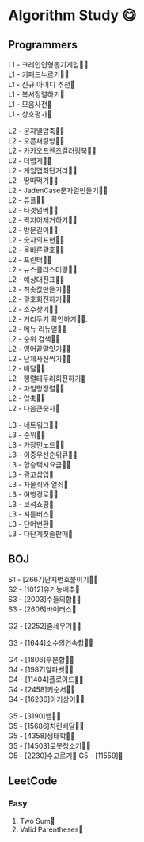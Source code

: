# Algorithm Study 😋
## Programmers
L1 - 크레인인형뽑기게임🧚🐌  
L1 - 키패드누르기🧚🐌   
L1 - 신규 아이디 추천🧚   
L1 - 복서정렬하기🐌      
L1 - 모음사전🐌   
L1 - 상호평가🐌

L2 - 문자열압축🧚🐌  
L2 - 오픈채팅방🧚🐌   
L2 - 카카오프렌즈컬러링북🧚🐌   
L2 - 더맵게🧚🐌   
L2 - 게임맵최단거리🧚🐌   
L2 - 땅따먹기🧚🐌   
L2 - JadenCase문자열만들기🧚🐌   
L2 - 튜플🧚🐌    
L2 - 타겟넘버🧚🐌   
L2 - 짝지어제거하기🧚🐌   
L2 - 방문길이🧚🐌   
L2 - 숫자의표현🧚🐌   
L2 - 올바른괄호🧚🐌   
L2 - 프린터🧚🐌   
L2 - 뉴스클러스터링🧚🐌    
L2 - 예상대진표🧚🐌    
L2 - 최솟값만들기🧚🐌  
L2 - 괄호회전하기🧚🐌    
L2 - 소수찾기🧚🐌    
L2 - 거리두기 확인하기🧚🐌.   
L2 - 메뉴 리뉴얼🧚🐌    
L2 - 순위 검색🧚🐌    
L2 - 영어끝말잇기🧚🐌   
L2 - 단체사진찍기🧚🐌   
L2 - 배달🧚🐌   
L2 - 행렬테두리회전하기🐌   
L2 - 파일명정렬🧚🐌  
L2 - 압축🧚🐌  
L2 - 다음큰숫자🐌   


L3 - 네트워크🧚🐌     
L3 - 순위🧚🐌   
L3 - 가장먼노드🧚🐌   
L3 - 이중우선순위큐🧚🐌   
L3 - 합승택시요금🧚🐌   
L3 - 광고삽입🧚  
L3 - 자물쇠와 열쇠🧚   
L3 - 여행경로🧚🐌   
L3 - 보석쇼핑🐌   
L3 - 셔틀버스🐌   
L3 - 단어변환🐌    
L3 - 다단계칫솔판매🐌   


## BOJ
S1 - [2667]단지번호붙이기🧚🐌   
S2 - [1012]유기농배추🧚   
S3 - [2003]수들의합🧚🐌   
S3 - [2606]바이러스🧚   
     
G2 - [2252]줄세우기🧚🐌    
       
G3 - [1644]소수의연속합🧚🐌   
   
G4 - [1806]부분합🧚🐌   
G4 - [1987]알파벳🧚🐌   
G4 - [11404]플로이드🧚🐌   
G4 - [2458]키순서🧚🐌   
G4 - [16236]아기상어🧚🐌    
   
G5 - [3190]뱀🧚🐌   
G5 - [15686]치킨배달🧚🐌  
G5 - [4358]생태학🧚🐌   
G5 - [14503]로봇청소기🧚🐌   
G5 - [2230]수고르기🐌 
G5 - [11559]🐌

## LeetCode
### Easy
1. Two Sum🧚   
2. Valid Parentheses🧚   
